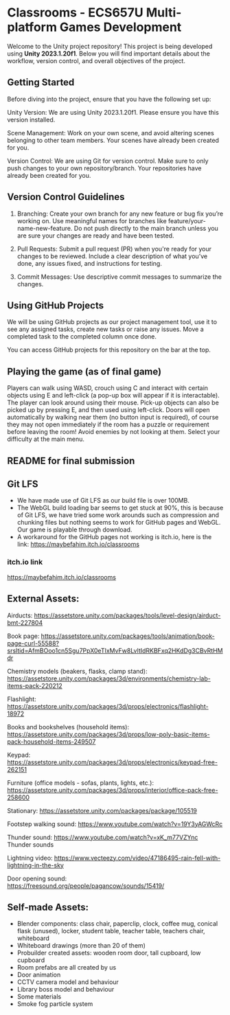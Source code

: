 # Classrooms - ECS657U Multi-platform Games Development
Welcome to the Unity project repository! This project is being developed using **Unity 2023.1.20f1**. Below you will find important details about the workflow, version control, and overall objectives of the project.

## Getting Started
Before diving into the project, ensure that you have the following set up:

Unity Version: We are using Unity 2023.1.20f1. Please ensure you have this version installed.

Scene Management: Work on your own scene, and avoid altering scenes belonging to other team members. Your scenes have already been created for you.

Version Control: We are using Git for version control. Make sure to only push changes to your own repository/branch. Your repositories have already been created for you.

## Version Control Guidelines
1. Branching:
Create your own branch for any new feature or bug fix you’re working on. Use meaningful names for branches like feature/your-name-new-feature.
Do not push directly to the main branch unless you are sure your changes are ready and have been tested.

2. Pull Requests:
Submit a pull request (PR) when you're ready for your changes to be reviewed.
Include a clear description of what you’ve done, any issues fixed, and instructions for testing.

3. Commit Messages: Use descriptive commit messages to summarize the changes.

## Using GitHub Projects
We will be using GitHub projects as our project management tool, use it to see any assigned tasks, create new tasks or raise any issues. Move a completed task to the completed column once done.

You can access GitHub projects for this repository on the bar at the top.

## Playing the game (as of final game)
Players can walk using WASD, crouch using C and interact with certain objects using E and left-click (a pop-up box will appear if it is interactable). The player can look around using their mouse.
Pick-up objects can also be picked up by pressing E, and then used using left-click.
Doors will open automatically by walking near them (no button input is required), of course they may not open immediately if the room has a puzzle or requirement before leaving the room!
Avoid enemies by not looking at them.
Select your difficulty at the main menu.

## README for final submission

## Git LFS
- We have made use of Git LFS as our build file is over 100MB.
- The WebGL build loading bar seems to get stuck at 90%, this is because of Git LFS, we have tried some work arounds such as compression and chunking files but nothing seems to work for GitHub pages and WebGL. Our game is playable through download.
- A workaround for the GitHub pages not working is itch.io, here is the link: https://maybefahim.itch.io/classrooms

### itch.io link
https://maybefahim.itch.io/classrooms

## External Assets:
Airducts: https://assetstore.unity.com/packages/tools/level-design/airduct-bmt-227804

Book page: https://assetstore.unity.com/packages/tools/animation/book-page-curl-55588?srsltid=AfmBOoo1cn5Sgu7PpX0eTIxMvFw8LvltIdRKBFxq2HKdDg3CBvRtHMdr

Chemistry models (beakers, flasks, clamp stand): https://assetstore.unity.com/packages/3d/environments/chemistry-lab-items-pack-220212

Flashlight: https://assetstore.unity.com/packages/3d/props/electronics/flashlight-18972

Books and bookshelves (household items): https://assetstore.unity.com/packages/3d/props/low-poly-basic-items-pack-household-items-249507

Keypad: https://assetstore.unity.com/packages/3d/props/electronics/keypad-free-262151

Furniture (office models - sofas, plants, lights, etc.): https://assetstore.unity.com/packages/3d/props/interior/office-pack-free-258600

Stationary: https://assetstore.unity.com/packages/package/105519

Footstep walking sound: https://www.youtube.com/watch?v=19Y3yAGWcRc

Thunder sound: https://www.youtube.com/watch?v=xK_m77VZYnc Thunder sounds

Lightning video: https://www.vecteezy.com/video/47186495-rain-fell-with-lightning-in-the-sky

Door opening sound: https://freesound.org/people/pagancow/sounds/15419/

## Self-made Assets:
- Blender components: class chair, paperclip, clock, coffee mug, conical flask (unused), locker, student table, teacher table, teachers chair, whiteboard
- Whiteboard drawings (more than 20 of them)
- Probuilder created assets: wooden room door, tall cupboard, low cupboard
- Room prefabs are all created by us
- Door animation
- CCTV camera model and behaviour
- Library boss model and behaviour
- Some materials
- Smoke fog particle system

